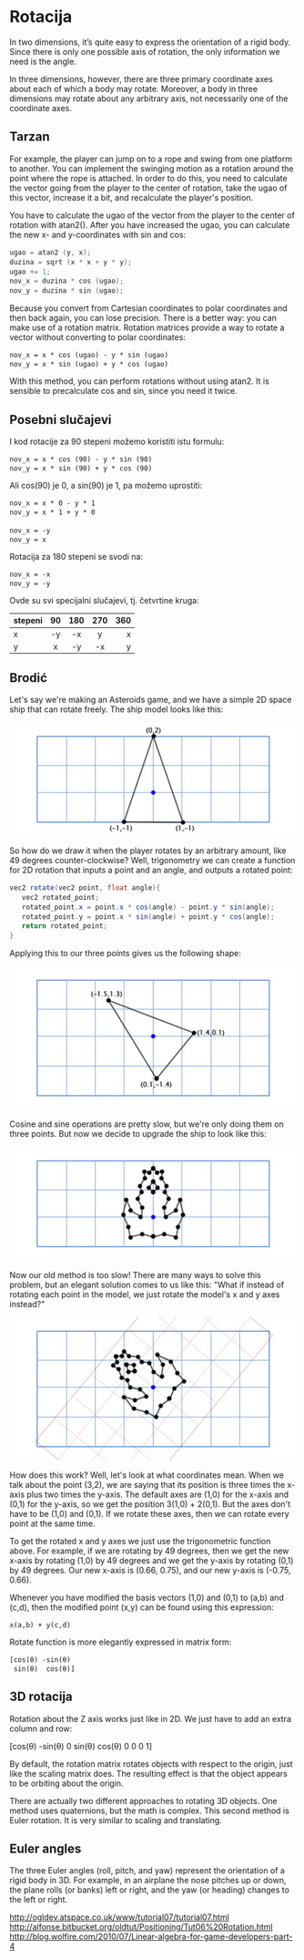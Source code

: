 # Rotacija

In two dimensions, it’s quite easy to express the orientation of a rigid body. Since there is only one possible axis of rotation, the only information we need is the angle.

In three dimensions, however, there are three primary coordinate axes about each of which a body may rotate. Moreover, a body in three dimensions may rotate about any arbitrary axis, not necessarily one of the coordinate axes.

## Tarzan

For example, the player can jump on to a rope and swing from one platform to another. You can implement the swinging motion as a rotation around the point where the rope is attached. In order to do this, you need to calculate the vector going from the player to the center of rotation, take the ugao of this vector, increase it a bit, and recalculate the player's position.

You have to calculate the ugao of the vector from the player to the center of rotation with atan2(). After you have increased the ugao, you can calculate the new x- and y-coordinates with sin and cos:

```c
ugao = atan2 (y, x);
duzina = sqrt (x * x + y * y);
ugao += 1;
nov_x = duzina * cos (ugao);
nov_y = duzina * sin (ugao);
```

Because you convert from Cartesian coordinates to polar coordinates and then back again, you can lose precision. There is a better way: you can make use of a rotation matrix. Rotation matrices provide a way to rotate a vector without converting to polar coordinates:

```
nov_x = x * cos (ugao) - y * sin (ugao)
nov_y = x * sin (ugao) + y * cos (ugao)
```

With this method, you can perform rotations without using atan2. It is sensible to precalculate cos and sin, since you need it twice.

## Posebni slučajevi

I kod rotacije za 90 stepeni možemo koristiti istu formulu:
```
nov_x = x * cos (90) - y * sin (90)
nov_y = x * sin (90) + y * cos (90)
```

Ali cos(90) je 0, a sin(90) je 1, pa možemo uprostiti:
```
nov_x = x * 0 - y * 1
nov_y = x * 1 + y * 0

nov_x = -y
nov_y = x
```

Rotacija za 180 stepeni se svodi na:
```
nov_x = -x
nov_y = -y
```

Ovde su svi specijalni slučajevi, tj. četvrtine kruga:

| stepeni | 90 | 180 | 270 | 360 |
| ------- |:--:| :--:|:---:|----:|
| x       | -y | -x  | y   | x   |
| y       | x  | -y  | -x  | y   |

## Brodić

Let's say we're making an Asteroids game, and we have a simple 2D space ship that can rotate freely. The ship model looks like this:

![](slike/spaceship.jpg)

So how do we draw it when the player rotates by an arbitrary amount, like 49 degrees counter-clockwise? Well, trigonometry we can create a function for 2D rotation that inputs a point and an angle, and outputs a rotated point:

```java
vec2 rotate(vec2 point, float angle){
   vec2 rotated_point;
   rotated_point.x = point.x * cos(angle) - point.y * sin(angle);
   rotated_point.y = point.x * sin(angle) + point.y * cos(angle);
   return rotated_point;
}
```

Applying this to our three points gives us the following shape:

![](slike/spaceshiprotated.jpg)

Cosine and sine operations are pretty slow, but we're only doing them on three points. But now we decide to upgrade the ship to look like this:

![](slike/fancyspaceship.jpg)

Now our old method is too slow! There are many ways to solve this problem, but an elegant solution comes to us like this: "What if instead of rotating each point in the model, we just rotate the model's x and y axes instead?"

![](slike/spaceshiprotated2.jpg)

How does this work? Well, let's look at what coordinates mean. When we talk about the point (3,2), we are saying that its position is three times the x-axis plus two times the y-axis. The default axes are (1,0) for the x-axis and (0,1) for the y-axis, so we get the position 3(1,0) + 2(0,1). But the axes don't have to be (1,0) and (0,1). If we rotate these axes, then we can rotate every point at the same time.

To get the rotated x and y axes we just use the trigonometric function above. For example, if we are rotating by 49 degrees, then we get the new x-axis by rotating (1,0) by 49 degrees and we get the y-axis by rotating (0,1) by 49 degrees. Our new x-axis is (0.66, 0.75), and our new y-axis is (-0.75, 0.66).

Whenever you have modified the basis vectors (1,0) and (0,1) to (a,b) and (c,d), then the modified point (x,y) can be found using this expression:
```
x(a,b) + y(c,d)
```

Rotate function is more elegantly expressed in matrix form:

```
[cos(θ) -sin(θ)
 sin(θ)  cos(θ)]
```

## 3D rotacija

Rotation about the Z axis works just like in 2D. We just have to add an extra column and row:

[cos(θ) -sin(θ) 0
 sin(θ)  cos(θ) 0
 0       0      1]

By default, the rotation matrix rotates objects with respect to the origin, just like the scaling matrix does. The resulting effect is that the object appears to be orbiting about the origin.

There are actually two different approaches to rotating 3D objects. One method uses quaternions, but the math is complex. This second method is Euler rotation. It is very similar to scaling and translating.

## Euler angles

The three Euler angles (roll, pitch, and yaw) represent the orientation of a rigid body in 3D. For example, in an airplane the nose pitches up or down, the plane rolls (or banks) left or right, and the yaw (or heading) changes to the left or right.

http://ogldev.atspace.co.uk/www/tutorial07/tutorial07.html
http://alfonse.bitbucket.org/oldtut/Positioning/Tut06%20Rotation.html
http://blog.wolfire.com/2010/07/Linear-algebra-for-game-developers-part-4
